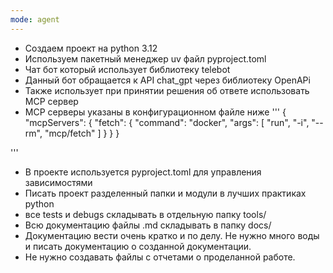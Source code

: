 ```yaml
---
mode: agent
---
```

- Создаем проект на python 3.12 
- Используем пакетный менеджер uv файл pyproject.toml
- Чат бот который использует библиотеку telebot
- Данный бот обращается к API chat_gpt  через библиотеку OpenAPi
- Также использует при принятии решения об ответе использовать MCP сервер 
- MCP серверы указаны в конфигурационном файле ниже
 '''
{
  "mcpServers": {
    "fetch": {
      "command": "docker",
      "args": [
        "run",
        "-i",
        "--rm",
        "mcp/fetch"
      ]
    }
  }
}

'''
- В проекте используется pyproject.toml для управления зависимостями
- Писать проект разделенный папки и модули в лучших практиках python
- все tests и debugs складывать в отдельную папку tools/
- Всю документацию файлы .md складывать в папку docs/
- Документацию вести очень кратко и по делу.  Не нужно много воды и писать документацию о созданной документации.
- Не нужно создавать файлы с отчетами о проделанной работе.


